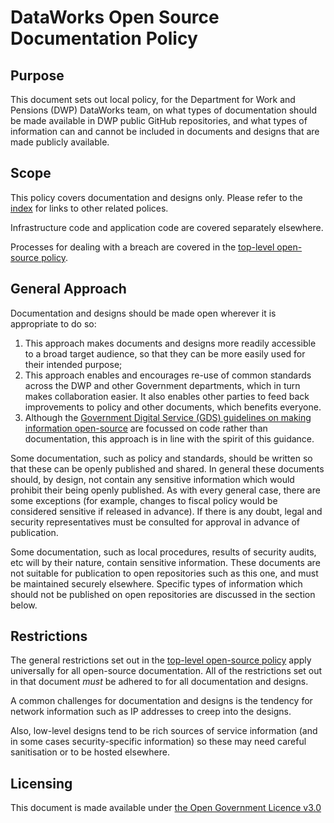 # DataWorks Open Source Documentation Policy

## Purpose

This document sets out local policy, for the Department for Work and Pensions (DWP) DataWorks team, on what types of documentation should be made available in DWP public GitHub repositories, and what types of information can and cannot be included in documents and designs that are made publicly available.


## Scope

This policy covers documentation and designs only. Please refer to the [index](README.md#index) for links to other related polices.

Infrastructure code and application code are covered separately elsewhere.

Processes for dealing with a breach are covered in the [top-level open-source policy](https://github.com/dwp/dataworks-open-source-policy/blob/master/open_source_policy.md).


## General Approach

Documentation and designs should be made open wherever it is appropriate to do so:

1. This approach makes documents and designs more readily accessible to a broad target audience, so that they can be more easily used for their intended purpose;
1. This approach enables and encourages re-use of common standards across the DWP and other Government departments, which in turn makes collaboration easier. It also enables other parties to feed back improvements to policy and other documents, which benefits everyone.
1. Although the [Government Digital Service (GDS) guidelines on making information open-source](https://gds-operations.github.io/guidelines/) are focussed on code rather than documentation, this approach is in line with the spirit of this guidance.

Some documentation, such as policy and standards, should be written so that these can be openly published and shared. In general these documents should, by design, not contain any sensitive information which would prohibit their being openly published. As with every general case, there are some exceptions (for example, changes to fiscal policy would be considered sensitive if released in advance). If there is any doubt, legal and security representatives must be consulted for approval in advance of publication.

Some documentation, such as local procedures, results of security audits, etc will by their nature, contain sensitive information. These documents are not suitable for publication to open repositories such as this one, and must be maintained securely elsewhere. Specific types of information which should not be published on open repositories are discussed in the section below.


## Restrictions

The general restrictions set out in the [top-level open-source policy](https://github.com/dwp/dataworks-open-source-policy/blob/master/open_source_policy.md) apply universally for all open-source documentation. All of the restrictions set out in that document _must_ be adhered to for all documentation and designs.

A common challenges for documentation and designs is the tendency for network information such as IP addresses to creep into the designs.

Also, low-level designs tend to be rich sources of service information (and in some cases security-specific information) so these may need careful sanitisation or to be hosted elsewhere.


## Licensing
This document is made available under [the Open Government Licence v3.0](https://www.nationalarchives.gov.uk/doc/open-government-licence/version/3/)
